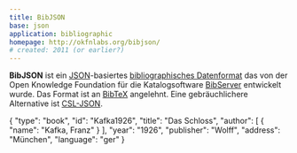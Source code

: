 ```yaml
---
title: BibJSON
base: json
application: bibliographic
homepage: http://okfnlabs.org/bibjson/
# created: 2011 (or earlier?)
---
```


**BibJSON** ist ein [JSON](json)-basiertes [bibliographisches Datenformat](application/bibliographic) das von der Open Knowledge Foundation für die Katalogsoftware [BibServer](https://bibserver.okfn.org/) entwickelt wurde. Das Format ist an [BibTeX](bibtex) angelehnt. Eine gebräuchlichere Alternative ist [CSL-JSON](csl-json).

<example>
    {
      "type": "book",
      "id": "Kafka1926",
      "title": "Das Schloss",
      "author": [ { "name": "Kafka, Franz" } ],
      "year": "1926",
      "publisher": "Wolff",
      "address": "München",
      "language": "ger"
    }
</example>
